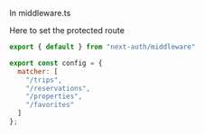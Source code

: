 
In middleware.ts

Here to set the protected route

```js
export { default } from "next-auth/middleware"

export const config = { 
  matcher: [
    "/trips",
    "/reservations",
    "/properties",
    "/favorites"
  ]
};

```